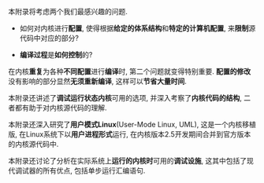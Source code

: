 本附录将考虑两个我们最感兴趣的问题. 

- 如何对内核进行**配置**, 使得根据**给定的体系结构**和**特定的计算机配置**, 来**限制**源代码中对应的部分?

- **编译过程**是**如何控制**的?

在内核**重复**为各种**不同配置**进行**编译**时, 第二个问题就变得特别重要. **配置的修改**没有影响的部分显然**无须重新编译**, 这样可以**节省大量时间**. 

本附录还讲述了**调试运行状态内核**可用的选项, 并深入考察了**内核代码的结构**, 二者都有助于对内核源代码的理解. 

本附录还深入研究了**用户模式Linux**(User-Mode Linux, UML), 这是一个内核移植版, 在Linux系统下以**用户进程形式**运行, 在内核版本2.5开发期间合并到官方版本的内核源代码中. 

本附录还讨论了分析在实际系统上**运行的内核时**可用的**调试设施**, 这其中包括了现代调试器的所有优点, 包括单步运行汇编语句. 